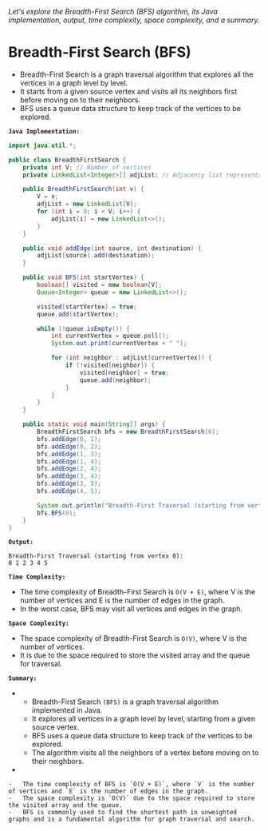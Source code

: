 *Let's explore the Breadth-First Search (BFS) algorithm, its Java implementation, output, time complexity, space complexity, and a summary.*

# Breadth-First Search (BFS)


-   Breadth-First Search is a graph traversal algorithm that explores all the vertices in a graph level by level. 
-   It starts from a given source vertex and visits all its neighbors first before moving on to their neighbors. 
-   BFS uses a queue data structure to keep track of the vertices to be explored.


**`Java Implementation:`**



```java
import java.util.*;

public class BreadthFirstSearch {
    private int V; // Number of vertices
    private LinkedList<Integer>[] adjList; // Adjacency list representation

    public BreadthFirstSearch(int v) {
        V = v;
        adjList = new LinkedList[V];
        for (int i = 0; i < V; i++) {
            adjList[i] = new LinkedList<>();
        }
    }

    public void addEdge(int source, int destination) {
        adjList[source].add(destination);
    }

    public void BFS(int startVertex) {
        boolean[] visited = new boolean[V];
        Queue<Integer> queue = new LinkedList<>();

        visited[startVertex] = true;
        queue.add(startVertex);

        while (!queue.isEmpty()) {
            int currentVertex = queue.poll();
            System.out.print(currentVertex + " ");

            for (int neighbor : adjList[currentVertex]) {
                if (!visited[neighbor]) {
                    visited[neighbor] = true;
                    queue.add(neighbor);
                }
            }
        }
    }

    public static void main(String[] args) {
        BreadthFirstSearch bfs = new BreadthFirstSearch(6);
        bfs.addEdge(0, 1);
        bfs.addEdge(0, 2);
        bfs.addEdge(1, 3);
        bfs.addEdge(1, 4);
        bfs.addEdge(2, 4);
        bfs.addEdge(3, 4);
        bfs.addEdge(3, 5);
        bfs.addEdge(4, 5);

        System.out.println("Breadth-First Traversal (starting from vertex 0):");
        bfs.BFS(0);
    }
}
```

**`Output:`**


```
Breadth-First Traversal (starting from vertex 0):
0 1 2 3 4 5
```

**`Time Complexity:`**


-   The time complexity of Breadth-First Search is `O(V + E)`, where V is the number of vertices and E is the number of edges in the graph. 
-   In the worst case, BFS may visit all vertices and edges in the graph.

**`Space Complexity:`**


-   The space complexity of Breadth-First Search is `O(V)`, where V is the number of vertices. 
-   It is due to the space required to store the visited array and the queue for traversal.

**`Summary:`**

-   
    -   Breadth-First Search `(BFS)` is a graph traversal algorithm implemented in Java. 
    -   It explores all vertices in a graph level by level, starting from a given source vertex. 
    -   BFS uses a queue data structure to keep track of the vertices to be explored. 
    -   The algorithm visits all the neighbors of a vertex before moving on to their neighbors. 
-   

    -   The time complexity of BFS is `O(V + E)`, where `V` is the number of vertices and `E` is the number of edges in the graph. 
    -   The space complexity is `O(V)` due to the space required to store the visited array and the queue. 
    -   BFS is commonly used to find the shortest path in unweighted graphs and is a fundamental algorithm for graph traversal and search.